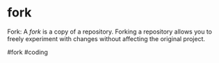 # fork
Fork: A _fork_ is a copy of a repository. Forking a repository allows you to freely experiment with changes without affecting the original project.

#fork
#coding 